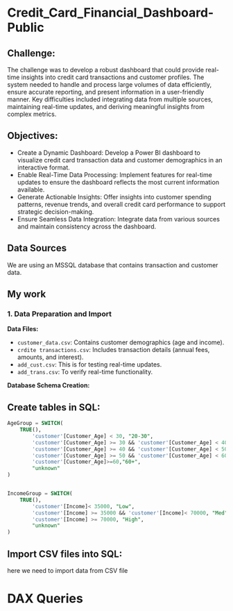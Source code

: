 # Credit_Card_Financial_Dashboard-Public


## Challenge:

The challenge was to develop a robust dashboard that could provide real-time insights into credit card transactions and customer profiles. The system needed to handle and process large volumes of data efficiently, ensure accurate reporting, and present information in a user-friendly manner. Key difficulties included integrating data from multiple sources, maintaining real-time updates, and deriving meaningful insights from complex metrics.

## Objectives:

- Create a Dynamic Dashboard: Develop a Power BI dashboard to visualize credit card transaction data and customer demographics in an interactive format.
- Enable Real-Time Data Processing: Implement features for real-time updates to ensure the dashboard reflects the most current information available.
- Generate Actionable Insights: Offer insights into customer spending patterns, revenue trends, and overall credit card performance to support strategic decision-making.
- Ensure Seamless Data Integration: Integrate data from various sources and maintain consistency across the dashboard.


## Data Sources
We are using an MSSQL database that  contains transaction and customer data.


## My work 

### 1. Data Preparation and Import

**Data Files:**
- `customer_data.csv`: Contains customer demographics (age and income).
- `crdite transactions.csv`: Includes transaction details (annual fees, amounts, and interest).
- `add_cust.csv`: This is for testing real-time updates.
- `add_trans.csv`: To verify real-time functionality.

**Database Schema Creation:**

## Create tables in SQL:
```sql
AgeGroup = SWITCH(
    TRUE(),
        'customer'[Customer_Age] < 30, "20-30",
        'customer'[Customer_Age] >= 30 && 'customer'[Customer_Age] < 40, "30-40",
        'customer'[Customer_Age] >= 40 && 'customer'[Customer_Age] < 50, "40-50",
        'customer'[Customer_Age] >= 50 && 'customer'[Customer_Age] < 60, "50-60",
        'customer'[Customer_Age]>=60,"60+",
        "unknown"
)


IncomeGroup = SWITCH(
    TRUE(),
        'customer'[Income]< 35000, "Low",
        'customer'[Income] >= 35000 && 'customer'[Income]< 70000, "Med",
        'customer'[Income] >= 70000, "High",
        "unknown"
)


```

## Import CSV files into SQL:
here we need to import data from CSV file 

# DAX Queries
